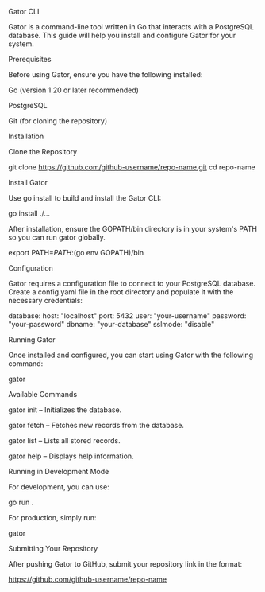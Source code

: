 Gator CLI

Gator is a command-line tool written in Go that interacts with a PostgreSQL database. This guide will help you install and configure Gator for your system.

Prerequisites

Before using Gator, ensure you have the following installed:

Go (version 1.20 or later recommended)

PostgreSQL

Git (for cloning the repository)

Installation

Clone the Repository

 git clone https://github.com/github-username/repo-name.git
 cd repo-name

Install Gator

Use go install to build and install the Gator CLI:

go install ./...

After installation, ensure the GOPATH/bin directory is in your system's PATH so you can run gator globally.

export PATH=$PATH:$(go env GOPATH)/bin

Configuration

Gator requires a configuration file to connect to your PostgreSQL database. Create a config.yaml file in the root directory and populate it with the necessary credentials:

database:
  host: "localhost"
  port: 5432
  user: "your-username"
  password: "your-password"
  dbname: "your-database"
  sslmode: "disable"

Running Gator

Once installed and configured, you can start using Gator with the following command:

gator

Available Commands

gator init – Initializes the database.

gator fetch – Fetches new records from the database.

gator list – Lists all stored records.

gator help – Displays help information.

Running in Development Mode

For development, you can use:

go run .

For production, simply run:

gator

Submitting Your Repository

After pushing Gator to GitHub, submit your repository link in the format:

https://github.com/github-username/repo-name
